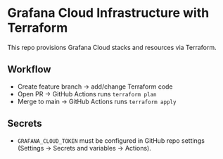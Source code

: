 # Grafana Cloud Infrastructure with Terraform

This repo provisions Grafana Cloud stacks and resources via Terraform.

## Workflow
- Create feature branch → add/change Terraform code
- Open PR → GitHub Actions runs `terraform plan`
- Merge to main → GitHub Actions runs `terraform apply`

## Secrets
- `GRAFANA_CLOUD_TOKEN` must be configured in GitHub repo settings (Settings → Secrets and variables → Actions).